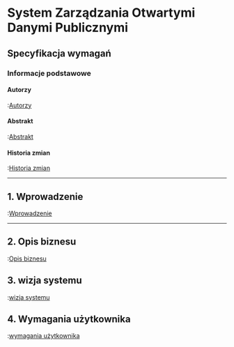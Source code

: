 # System Zarządzania Otwartymi Danymi Publicznymi

## Specyfikacja wymagań

### Informacje podstawowe

#### Autorzy

:[Autorzy](autorzy.md)


#### Abstrakt

:[Abstrakt](abstrakt.md)


#### Historia zmian

:[Historia zmian](historia.zmian.md)

---
## 1. Wprowadzenie

:[Wprowadzenie](1.wprowadzenie/wprowadzenie.md)

---
## 2. Opis biznesu

:[Opis biznesu](2.opis.biznesu/opis.biznesu.md)

## 3. wizja systemu

:[wizja systemu](3.wizja.systemu/wizja.systemu.md)

## 4. Wymagania użytkownika

:[wymagania użytkownika](4.wymagania.uzytkownika/wymagania.uzytkownika.md)